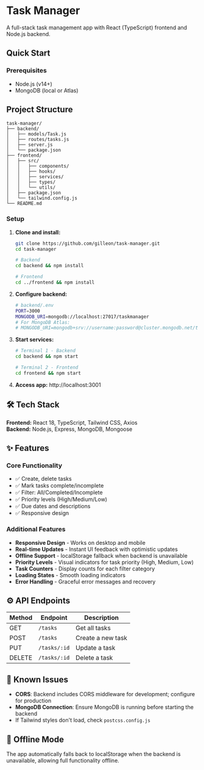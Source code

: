 # Task Manager

A full-stack task management app with React (TypeScript) frontend and Node.js backend.

## Quick Start

### Prerequisites
- Node.js (v14+)
- MongoDB (local or Atlas)

## Project Structure

```
task-manager/
├── backend/
│   ├── models/Task.js
│   ├── routes/tasks.js
│   ├── server.js
│   └── package.json
├── frontend/
│   ├── src/
│   │   ├── components/
│   │   ├── hooks/
│   │   ├── services/
│   │   ├── types/
│   │   └── utils/
│   ├── package.json
│   └── tailwind.config.js
└── README.md
```

### Setup

1. **Clone and install:**
   ```bash
   git clone https://github.com/gilleon/task-manager.git
   cd task-manager
   
   # Backend
   cd backend && npm install
   
   # Frontend  
   cd ../frontend && npm install
   ```

2. **Configure backend:**
   ```bash
   # backend/.env
   PORT=3000
   MONGODB_URI=mongodb://localhost:27017/taskmanager
   # For MongoDB Atlas:
   # MONGODB_URI=mongodb+srv://username:password@cluster.mongodb.net/taskmanager
   ```

3. **Start services:**
   ```bash
   # Terminal 1 - Backend
   cd backend && npm start
   
   # Terminal 2 - Frontend
   cd frontend && npm start
   ```

4. **Access app:** http://localhost:3001

## 🛠️ Tech Stack

**Frontend:** React 18, TypeScript, Tailwind CSS, Axios  
**Backend:** Node.js, Express, MongoDB, Mongoose

## ✨ Features

### Core Functionality
- ✅ Create, delete tasks
- ✅ Mark tasks complete/incomplete  
- ✅ Filter: All/Completed/Incomplete
- ✅ Priority levels (High/Medium/Low)
- ✅ Due dates and descriptions
- ✅ Responsive design


### Additional Features
- **Responsive Design** - Works on desktop and mobile
- **Real-time Updates** - Instant UI feedback with optimistic updates
- **Offline Support** - localStorage fallback when backend is unavailable
- **Priority Levels** - Visual indicators for task priority (High, Medium, Low)
- **Task Counters** - Display counts for each filter category
- **Loading States** - Smooth loading indicators
- **Error Handling** - Graceful error messages and recovery

## ⚙️ API Endpoints

| Method | Endpoint | Description |
|--------|----------|-------------|
| GET    | `/tasks` | Get all tasks |
| POST   | `/tasks` | Create a new task |
| PUT    | `/tasks/:id` | Update a task |
| DELETE | `/tasks/:id` | Delete a task |
## 🐛 Known Issues

- **CORS**: Backend includes CORS middleware for development; configure for production
- **MongoDB Connection**: Ensure MongoDB is running before starting the backend
- If Tailwind styles don't load, check `postcss.config.js`

## 📱 Offline Mode

The app automatically falls back to localStorage when the backend is unavailable, allowing full functionality offline.